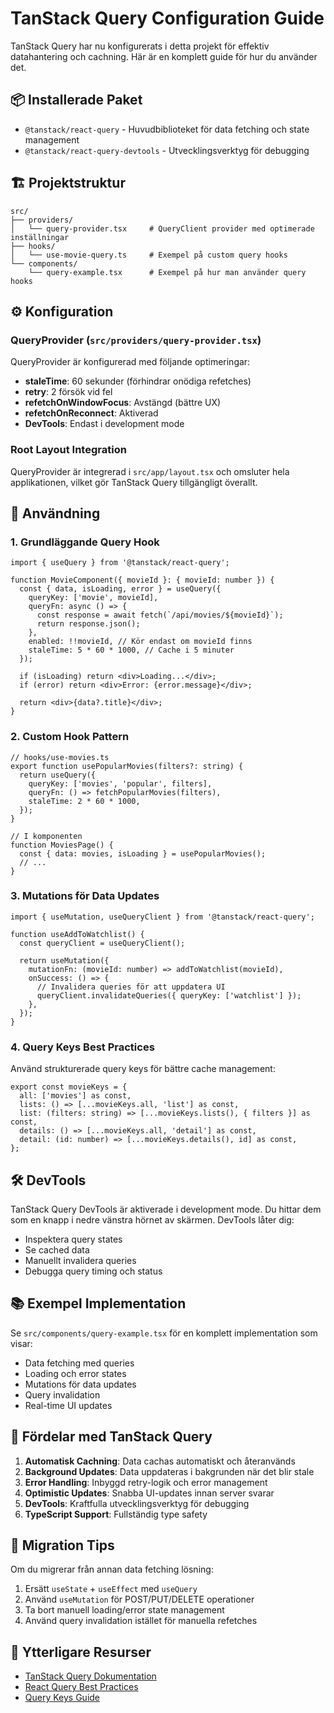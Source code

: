 # TanStack Query Configuration Guide

TanStack Query har nu konfigurerats i detta projekt för effektiv datahantering och cachning. Här är en komplett guide för hur du använder det.

## 📦 Installerade Paket

- `@tanstack/react-query` - Huvudbiblioteket för data fetching och state management
- `@tanstack/react-query-devtools` - Utvecklingsverktyg för debugging

## 🏗️ Projektstruktur

```
src/
├── providers/
│   └── query-provider.tsx     # QueryClient provider med optimerade inställningar
├── hooks/
│   └── use-movie-query.ts     # Exempel på custom query hooks
└── components/
    └── query-example.tsx      # Exempel på hur man använder query hooks
```

## ⚙️ Konfiguration

### QueryProvider (`src/providers/query-provider.tsx`)

QueryProvider är konfigurerad med följande optimeringar:

- **staleTime**: 60 sekunder (förhindrar onödiga refetches)
- **retry**: 2 försök vid fel
- **refetchOnWindowFocus**: Avstängd (bättre UX)
- **refetchOnReconnect**: Aktiverad
- **DevTools**: Endast i development mode

### Root Layout Integration

QueryProvider är integrerad i `src/app/layout.tsx` och omsluter hela applikationen, vilket gör TanStack Query tillgängligt överallt.

## 🔨 Användning

### 1. Grundläggande Query Hook

```tsx
import { useQuery } from '@tanstack/react-query';

function MovieComponent({ movieId }: { movieId: number }) {
  const { data, isLoading, error } = useQuery({
    queryKey: ['movie', movieId],
    queryFn: async () => {
      const response = await fetch(`/api/movies/${movieId}`);
      return response.json();
    },
    enabled: !!movieId, // Kör endast om movieId finns
    staleTime: 5 * 60 * 1000, // Cache i 5 minuter
  });

  if (isLoading) return <div>Loading...</div>;
  if (error) return <div>Error: {error.message}</div>;

  return <div>{data?.title}</div>;
}
```

### 2. Custom Hook Pattern

```tsx
// hooks/use-movies.ts
export function usePopularMovies(filters?: string) {
  return useQuery({
    queryKey: ['movies', 'popular', filters],
    queryFn: () => fetchPopularMovies(filters),
    staleTime: 2 * 60 * 1000,
  });
}

// I komponenten
function MoviesPage() {
  const { data: movies, isLoading } = usePopularMovies();
  // ...
}
```

### 3. Mutations för Data Updates

```tsx
import { useMutation, useQueryClient } from '@tanstack/react-query';

function useAddToWatchlist() {
  const queryClient = useQueryClient();

  return useMutation({
    mutationFn: (movieId: number) => addToWatchlist(movieId),
    onSuccess: () => {
      // Invalidera queries för att uppdatera UI
      queryClient.invalidateQueries({ queryKey: ['watchlist'] });
    },
  });
}
```

### 4. Query Keys Best Practices

Använd strukturerade query keys för bättre cache management:

```tsx
export const movieKeys = {
  all: ['movies'] as const,
  lists: () => [...movieKeys.all, 'list'] as const,
  list: (filters: string) => [...movieKeys.lists(), { filters }] as const,
  details: () => [...movieKeys.all, 'detail'] as const,
  detail: (id: number) => [...movieKeys.details(), id] as const,
};
```

## 🛠️ DevTools

TanStack Query DevTools är aktiverade i development mode. Du hittar dem som en knapp i nedre vänstra hörnet av skärmen. DevTools låter dig:

- Inspektera query states
- Se cached data
- Manuellt invalidera queries
- Debugga query timing och status

## 📚 Exempel Implementation

Se `src/components/query-example.tsx` för en komplett implementation som visar:

- Data fetching med queries
- Loading och error states
- Mutations för data updates
- Query invalidation
- Real-time UI updates

## 🎯 Fördelar med TanStack Query

1. **Automatisk Cachning**: Data cachas automatiskt och återanvänds
2. **Background Updates**: Data uppdateras i bakgrunden när det blir stale
3. **Error Handling**: Inbyggd retry-logik och error management
4. **Optimistic Updates**: Snabba UI-updates innan server svarar
5. **DevTools**: Kraftfulla utvecklingsverktyg för debugging
6. **TypeScript Support**: Fullständig type safety

## 🔄 Migration Tips

Om du migrerar från annan data fetching lösning:

1. Ersätt `useState` + `useEffect` med `useQuery`
2. Använd `useMutation` för POST/PUT/DELETE operationer
3. Ta bort manuell loading/error state management
4. Använd query invalidation istället för manuella refetches

## 📖 Ytterligare Resurser

- [TanStack Query Dokumentation](https://tanstack.com/query/latest)
- [React Query Best Practices](https://tanstack.com/query/latest/docs/framework/react/guides/best-practices)
- [Query Keys Guide](https://tanstack.com/query/latest/docs/framework/react/guides/query-keys)

